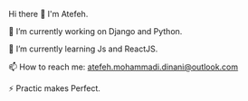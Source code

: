 Hi there 👋 I'm Atefeh.

 🔭 I’m currently working on Django and Python.
 
 🌱 I’m currently learning Js and ReactJS.
 
 📫 How to reach me: atefeh.mohammadi.dinani@outlook.com
 
 ⚡ Practic makes Perfect.
